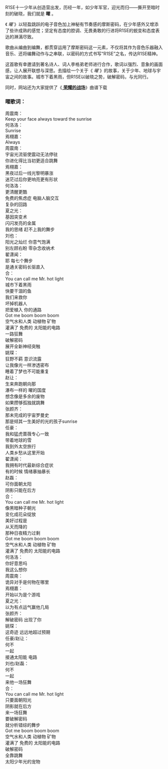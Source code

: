 

R1SE十一少年从创造营出发，历经一年，如少年军官，迎光而归——撕开至暗时刻的破晓，我们就是 **曜** 。

《 _曜_
》以轻盈跳跃的电子音色加上神秘有节奏感的摩斯密码，在少年感外又增添了些许成熟的感觉；坚定有态度的腔调、无畏勇敢的行进将R1SE的蜕变和态度表达的淋漓尽致。

歌曲从编曲到编舞，都贯穿运用了摩斯密码这一元素，不仅将其作为音色乐器融入音乐、还将编舞动作与之串联，以密码的方式书写“R1SE”之名，传达R1SE精神。

这首歌有幸邀请到著名诗人、词人李格弟老师进行合作，歌词以强烈、意象的画面感，让人展开联想与深思。去描绘一个关于《 _曜_
》的故事，关于少年、地球与宇宙之间的故事。城市下着黑雨，但R1SE以破晓之势，破解密码，与光同行。

同时，网站还为大家提供了《[ **荣耀的战场**](Music-10910-荣耀的战场-全职高手ED.html "荣耀的战场")》曲谱下载

### 曜歌词：

周震南：  
Keep your face always toward the sunrise  
何洛洛：  
Sunrise  
焉栩嘉：  
Always  
周震南：  
宇宙光流驱使震动无法停驻  
你进化得比当初更适合跳舞  
焉栩嘉：  
黑夜过后一线光黎明暴涨  
迷茫过后你更响亮更有形状  
何洛洛：  
更清醒更酷  
免费的焦虑症 电脑人脑交互  
复杂的回路  
夏之光：  
基因突变术  
闪闪发亮的金属  
我的思绪 赶不上我的舞步  
刘也：  
阳光之灿烂 你意气饱满  
别左顾右盼 零杂念收纳术  
翟潇闻：  
耶 每七个舞步  
是通关密码长驱直入  
合：  
You can call me Mr. hot light  
城市下着黑雨  
快要干涸的鱼  
我们来救你  
坏掉机器人  
把爱植入 你的通路  
Got me boom boom boom  
空气水和人类 动植物 矿物  
灌满了 免费的 太阳能的电路  
一路狂舞  
破解密码  
展开全新神经突触  
姚琛：  
狂野不羁 意识流露  
让我像光一样渗透密布  
睡着了梦也不可能重复  
赵让：  
生来奔跑朝向那  
瀑布一样的 曜的国度  
想念像是多余的废物  
如果攒够孤独就跳舞  
张颜齐：  
那未完成的宇宙罗曼史  
那是倾其一生美好的光的孩子sunrise  
任豪：  
我和猛虎蔷薇专心一致  
带着地球的雪  
我到外太空旅行  
人类乡愁从这里开始  
翟潇闻：  
我拥有时代最新综合症状  
有的时候 情绪暴抽暴长  
赵磊：  
可你面朝太阳  
阴影只能在后方  
合：  
You can call me Mr. hot light  
像黑暗种子朝光  
变化成花朵绽放  
美好过程是  
从天而降的  
那种日夜精力过剩  
Got me boom boom boom  
空气水和人类 动植物 矿物  
灌满了 免费的 太阳能的电路  
何洛洛：  
你好意思吗  
我这么想你  
周震南：  
诡异对手是何物在哪里  
焉栩嘉：  
开始以为是个游戏  
夏之光：  
以为有点运气赢他几局  
张颜齐：  
解破密码 出现了你  
姚琛：  
这奇迹 远远地超过预期  
任豪/赵让：  
何不  
一起  
接通太阳能 电路  
刘也/赵磊：  
何不  
一起  
来他一场狂舞  
合：  
You can call me Mr. hot light  
只要面朝阳光  
阴影就在后方  
来一场狂舞  
要破解密码  
就分析错综的舞步  
Got me boom boom boom  
空气水和人类 动植物 矿物  
灌满了 免费的 太阳能的电路  
破解密码  
全靠跳舞  
太阳少年光的宠物

